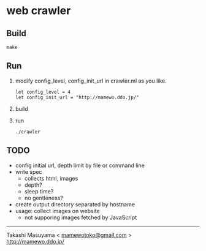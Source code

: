 web crawler
===========

Build
-----
```
make
```

Run
---
1. modify config_level, config_init_url in crawler.ml as you like.

    ```
    let config_level = 4
    let config_init_url = "http://mamewo.ddo.jp/"
    ```
2. build
3. run

    ```
    ./crawler
    ```

TODO
----
* config initial url, depth limit by file or command line
* write spec
  * collects html, images
  * depth?
  * sleep time?
  * no gentleness?
* create output directory separated by hostname
* usage: collect images on website
  * not supporing images fetched by JavaScript

----
Takashi Masuyama < mamewotoko@gmail.com >  
http://mamewo.ddo.jp/
